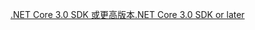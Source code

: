 [<span data-ttu-id="abab1-101">.NET Core 3.0 SDK 或更高版本</span><span class="sxs-lookup"><span data-stu-id="abab1-101">.NET Core 3.0 SDK or later</span></span>](https://dotnet.microsoft.com/download/dotnet-core/3.0)
